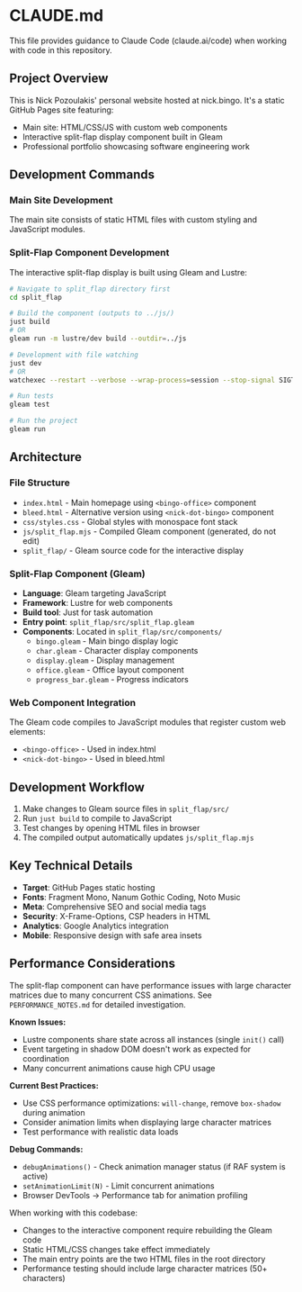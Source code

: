 # CLAUDE.md

This file provides guidance to Claude Code (claude.ai/code) when working with code in this repository.

## Project Overview

This is Nick Pozoulakis' personal website hosted at nick.bingo. It's a static GitHub Pages site featuring:
- Main site: HTML/CSS/JS with custom web components
- Interactive split-flap display component built in Gleam
- Professional portfolio showcasing software engineering work

## Development Commands

### Main Site Development
The main site consists of static HTML files with custom styling and JavaScript modules.

### Split-Flap Component Development
The interactive split-flap display is built using Gleam and Lustre:

```bash
# Navigate to split_flap directory first
cd split_flap

# Build the component (outputs to ../js/)
just build
# OR
gleam run -m lustre/dev build --outdir=../js

# Development with file watching
just dev
# OR  
watchexec --restart --verbose --wrap-process=session --stop-signal SIGTERM --exts gleam -- "just build"

# Run tests
gleam test

# Run the project
gleam run
```

## Architecture

### File Structure
- `index.html` - Main homepage using `<bingo-office>` component
- `bleed.html` - Alternative version using `<nick-dot-bingo>` component  
- `css/styles.css` - Global styles with monospace font stack
- `js/split_flap.mjs` - Compiled Gleam component (generated, do not edit)
- `split_flap/` - Gleam source code for the interactive display

### Split-Flap Component (Gleam)
- **Language**: Gleam targeting JavaScript
- **Framework**: Lustre for web components
- **Build tool**: Just for task automation
- **Entry point**: `split_flap/src/split_flap.gleam`
- **Components**: Located in `split_flap/src/components/`
  - `bingo.gleam` - Main bingo display logic
  - `char.gleam` - Character display components  
  - `display.gleam` - Display management
  - `office.gleam` - Office layout component
  - `progress_bar.gleam` - Progress indicators

### Web Component Integration
The Gleam code compiles to JavaScript modules that register custom web elements:
- `<bingo-office>` - Used in index.html
- `<nick-dot-bingo>` - Used in bleed.html

## Development Workflow

1. Make changes to Gleam source files in `split_flap/src/`
2. Run `just build` to compile to JavaScript
3. Test changes by opening HTML files in browser
4. The compiled output automatically updates `js/split_flap.mjs`

## Key Technical Details

- **Target**: GitHub Pages static hosting
- **Fonts**: Fragment Mono, Nanum Gothic Coding, Noto Music 
- **Meta**: Comprehensive SEO and social media tags
- **Security**: X-Frame-Options, CSP headers in HTML
- **Analytics**: Google Analytics integration
- **Mobile**: Responsive design with safe area insets

## Performance Considerations

The split-flap component can have performance issues with large character matrices due to many concurrent CSS animations. See `PERFORMANCE_NOTES.md` for detailed investigation.

**Known Issues:**
- Lustre components share state across all instances (single `init()` call)
- Event targeting in shadow DOM doesn't work as expected for coordination
- Many concurrent animations cause high CPU usage

**Current Best Practices:**
- Use CSS performance optimizations: `will-change`, remove `box-shadow` during animation
- Consider animation limits when displaying large character matrices
- Test performance with realistic data loads

**Debug Commands:**
- `debugAnimations()` - Check animation manager status (if RAF system is active)
- `setAnimationLimit(N)` - Limit concurrent animations
- Browser DevTools → Performance tab for animation profiling

When working with this codebase:
- Changes to the interactive component require rebuilding the Gleam code
- Static HTML/CSS changes take effect immediately  
- The main entry points are the two HTML files in the root directory
- Performance testing should include large character matrices (50+ characters)